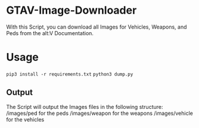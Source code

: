 # GTAV-Image-Downloader

With this Script, you can download all Images for Vehicles, Weapons, and Peds from the alt:V Documentation.

# Usage

```pip3 install -r requirements.txt```
```python3 dump.py```

## Output

The Script will output the Images files in the following structure:
/images/ped for the peds
/images/weapon for the weapons
/images/vehicle for the vehicles